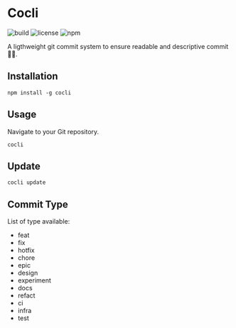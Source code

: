 # Cocli

![build](https://github.com/iamando/cocli/workflows/build/badge.svg)
![license](https://img.shields.io/github/license/iamando/cocli?color=success)
![npm](https://img.shields.io/npm/v/cocli)

A ligthweight git commit system to ensure readable and descriptive commit 🌱🚀.

## Installation

```shell
npm install -g cocli
```

## Usage

Navigate to your Git repository.

```shell
cocli
```

## Update

```shell
cocli update
```

## Commit Type

List of type available:

- feat
- fix
- hotfix
- chore
- epic
- design
- experiment
- docs
- refact
- ci
- infra
- test
